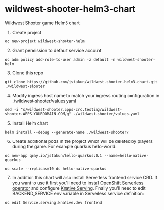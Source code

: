 # wildwest-shooter-helm3-chart
Wildwest Shooter game Helm3 chart

1. Create project 

```
oc new-project wildwest-shooter-helm
```

2. Grant permission to default service account 

```
oc adm policy add-role-to-user admin -z default -n wildwest-shooter-helm
```

3. Clone this repo 

```
git clone https://github.com/jstakun/wildwest-shooter-helm3-chart.git ./wildwest-shooter
```

4. Modify ingress host name to match your ingress routing configuration in ./wildwest-shooter/values.yaml

```
sed -i "s/wildwest-shooter.apps-crc.testing/wildwest-shooter.APPS.YOURDOMAIN.COM/g" ./wildwest-shooter/values.yaml
```

5. Install Helm chart 

```
helm install --debug --generate-name ./wildwest-shooter/
```

6. Create additional pods in the project which will be deleted by players during the game. For example quarkus hello-world:

```
oc new-app quay.io/jstakun/hello-quarkus:0.1 --name=hello-native-quarkus

oc scale --replicas=10 dc hello-native-quarkus
```

7. In addition this chart will also install Serverless frontend service CRD. If you want to use it first you'll need to install [OpenShift Serverless 
       operator](https://docs.openshift.com/container-platform/4.3/serverless/installing_serverless/installing-openshift-serverless.html) and configure [Knative Serving](https://docs.openshift.com/container-platform/4.3/serverless/installing_serverless/installing-knative-serving.html). Finally you'll need to edit BACKEND_SERVICE env variable in Serverless service definition:
```     
oc edit Service.serving.knative.dev frontend
```


